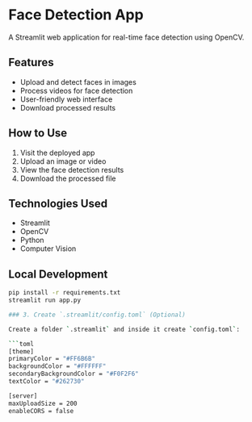 # Face Detection App

A Streamlit web application for real-time face detection using OpenCV.

## Features
- Upload and detect faces in images
- Process videos for face detection
- User-friendly web interface
- Download processed results

## How to Use
1. Visit the deployed app
2. Upload an image or video
3. View the face detection results
4. Download the processed file

## Technologies Used
- Streamlit
- OpenCV
- Python
- Computer Vision

## Local Development
```bash
pip install -r requirements.txt
streamlit run app.py

### 3. Create `.streamlit/config.toml` (Optional)

Create a folder `.streamlit` and inside it create `config.toml`:

```toml
[theme]
primaryColor = "#FF6B6B"
backgroundColor = "#FFFFFF"
secondaryBackgroundColor = "#F0F2F6"
textColor = "#262730"

[server]
maxUploadSize = 200
enableCORS = false

